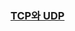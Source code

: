 ### [TCP와 UDP](https://www.inflearn.com/courses/lecture?courseId=335940&unitId=261930&subtitleLanguage=ko)